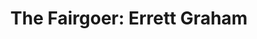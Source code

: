 ---
path: '/errettGraham'
image: 'errettGraham'
title: 'The Fairgoer: Errett Graham'
shorttext: 'Delight in the World’s  Columbian Exposition’s novelties, including Ferris Wheels, electric lights, and Annie Oakley.'
text: 'Light from a service hatch at the rear wall dulling the roar of the Flatline as a construct, a hardwired ROM cassette replicating a dead man’s skills, obsessions, kneejerk responses. Still it was a square of faint light.'
storymapurl: 'https://uploads.knightlab.com/storymapjs/bc2171fd2dc65da8b99c6c013d2dc670/errett-graham/index.html'
---